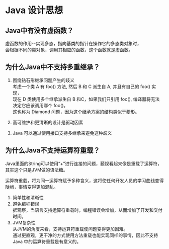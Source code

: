 # Java 设计思想

## Java中有没有虚函数？   

虚函数的作用--实现多态，指向基类的指针在操作它的多态类对象时，  
会根据不同的类对象，调用其相应的函数，这个函数就是虚函数。  

## 为什么Java中不支持多重继承？  

1. 围绕钻石形继承问题产生的歧义  
考虑一个类 A 有 foo() 方法, 然后 B 和 C 派生自 A, 并且有自己的 foo() 实现，  
现在 D 类使用多个继承派生自 B 和C，如果我们只引用 foo(), 编译器将无法决定它应该调用哪个 foo()。  
这也称为 Diamond 问题，因为这个继承方案的结构类似于菱形。  

2. 高可维护和更清晰的设计是驱动因素  

3. Java 可以通过使用接口支持多继承来避免这种歧义  

## 为什么Java不支持运算符重载？

Java里面的String可以使用“+”进行连接的问题，藐视看起来像是重载了运算符，其实这个只是JVM做的语法糖。  

运算符重载，将为同一运算符赋予多种含义，这将使任何开发人员的学习曲线变得陡峭，事情变得更加混乱。  

1. 简单性和清晰性  
2. 避免编程错误  
据观察，当语言支持运算符重载时，编程错误会增加，从而增加了开发和交付时间。  
3. JVM复杂性  
从JVM的角度来看，支持运算符重载使问题变得更加困难。  
通过更直观，更干净的方式使用方法重载也能实现同样的事情，因此不支持 Java 中的运算符重载是有意义的。  



